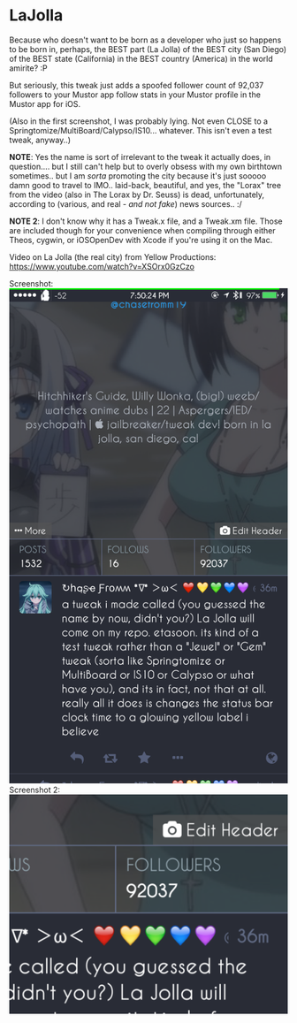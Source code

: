 # LaJolla

Because who doesn't want to be born as a developer who just so happens to be born in, perhaps, the BEST part (La Jolla) of the BEST city (San Diego) of the BEST state (California) in the BEST country (America) in the world amirite? :P

But seriously, this tweak just adds a spoofed follower count of 92,037 followers to your Mustor app follow stats in your Mustor profile in the Mustor app for iOS.

(Also in the first screenshot, I was probably lying. Not even CLOSE to a Springtomize/MultiBoard/Calypso/IS10... whatever. This isn't even a test tweak, anyway..)

**NOTE**: Yes the name is sort of irrelevant to the tweak it actually does, in question.... but I still can't help but to overly obsess with my own birthtown sometimes.. but I am *sorta* promoting the city because it's just sooooo damn good to travel to IMO.. laid-back, beautiful, and yes, the "Lorax" tree from the video (also in The Lorax by Dr. Seuss) is dead, unfortunately, according to (various, and real - *and not fake*) news sources.. :/

**NOTE 2**: I don't know why it has a Tweak.x file, and a Tweak.xm file. Those are included though for your convenience when compiling through either Theos, cygwin, or iOSOpenDev with Xcode if you're using it on the Mac.

Video on La Jolla (the real city) from Yellow Productions: https://www.youtube.com/watch?v=XSOrx0GzCzo

Screenshot: ![alt](screenshot_la_jolla_tweak.png)
Screenshot 2: ![alt](screenshot_la_jolla_tweak_2.png)
